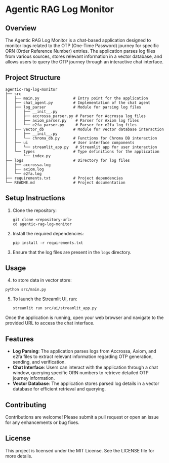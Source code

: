 # Agentic RAG Log Monitor

## Overview
The Agentic RAG Log Monitor is a chat-based application designed to monitor logs related to the OTP (One-Time Password) journey for specific ORN (Order Reference Number) entries. The application parses log files from various sources, stores relevant information in a vector database, and allows users to query the OTP journey through an interactive chat interface.

## Project Structure
```
agentic-rag-log-monitor
├── src
│   ├── main.py               # Entry point for the application
│   ├── chat_agent.py         # Implementation of the chat agent
│   ├── log_parser            # Module for parsing log files
│   │   ├── __init__.py
│   │   ├── accrossa_parser.py # Parser for Accrossa log files
│   │   ├── axiom_parser.py    # Parser for Axiom log files
│   │   └── e2fa_parser.py     # Parser for e2fa log files
│   ├── vector_db             # Module for vector database interaction
│   │   ├── __init__.py
│   │   └── chroma_db.py      # Functions for Chroma DB interaction
│   ├── ui                    # User interface components
│   │   └── streamlit_app.py   # Streamlit app for user interaction
│   └── types                 # Type definitions for the application
│       └── index.py
├── logs                      # Directory for log files
│   ├── accrossa.log
│   ├── axiom.log
│   └── e2fa.log
├── requirements.txt          # Project dependencies
└── README.md                 # Project documentation
```

## Setup Instructions
1. Clone the repository:
   ```
   git clone <repository-url>
   cd agentic-rag-log-monitor
   ```

2. Install the required dependencies:
   ```
   pip install -r requirements.txt
   ```

3. Ensure that the log files are present in the `logs` directory.

## Usage
4. to store data in vector store:
```
python src/main.py
```

5. To launch the Streamlit UI, run:
   ```
   streamlit run src/ui/streamlit_app.py
   ```



Once the application is running, open your web browser and navigate to the provided URL to access the chat interface.

## Features
- **Log Parsing**: The application parses logs from Accrossa, Axiom, and e2fa files to extract relevant information regarding OTP generation, sending, and verification.
- **Chat Interface**: Users can interact with the application through a chat window, querying specific ORN numbers to retrieve detailed OTP journey information.
- **Vector Database**: The application stores parsed log details in a vector database for efficient retrieval and querying.

## Contributing
Contributions are welcome! Please submit a pull request or open an issue for any enhancements or bug fixes.

## License
This project is licensed under the MIT License. See the LICENSE file for more details.